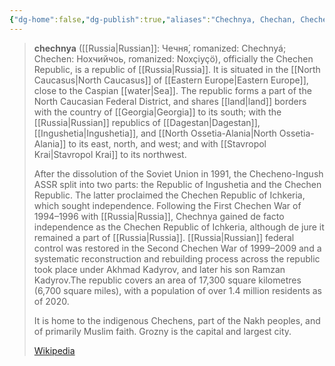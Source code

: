 ```yaml
---
{"dg-home":false,"dg-publish":true,"aliases":"Chechnya, Chechan, Chechen, Чечня́, Chechnyá, Нохчийчоь, Noxçiyçö, Chechen Republic","locations":null,"tag":null,"date":null,"location":[43.3976147,45.6985005],"title":"Chechen Republic, North Caucasian Federal District, Russia","permalink":"/maps/chechen-republic-north-caucasian-federal-district-russia/","dgHomeLink":true,"dgPassFrontmatter":true}
---
```


> **chechnya** ([[Russia|Russian]]: Чечня́, romanized: Chechnyá; Chechen: Нохчийчоь, romanized: Noxçiyçö), officially the Chechen Republic, is a republic of [[Russia|Russia]]. It is situated in the [[North Caucasus|North Caucasus]] of [[Eastern Europe|Eastern Europe]], close to the Caspian [[water|Sea]]. The republic forms a part of the North Caucasian Federal District, and shares [[land|land]] borders with the country of [[Georgia|Georgia]] to its south; with the [[Russia|Russian]] republics of [[Dagestan|Dagestan]], [[Ingushetia|Ingushetia]], and [[North Ossetia-Alania|North Ossetia-Alania]] to its east, north, and west; and with [[Stavropol Krai|Stavropol Krai]] to its northwest.
>
> After the dissolution of the Soviet Union in 1991, the Checheno-Ingush ASSR split into two parts: the Republic of Ingushetia and the Chechen Republic. The latter proclaimed the Chechen Republic of Ichkeria, which sought independence. Following the First Chechen War of 1994–1996 with [[Russia|Russia]], Chechnya gained de facto independence as the Chechen Republic of Ichkeria, although de jure it remained a part of [[Russia|Russia]]. [[Russia|Russian]] federal control was restored in the Second Chechen War of 1999–2009 and a systematic reconstruction and rebuilding process across the republic took place under Akhmad Kadyrov, and later his son Ramzan Kadyrov.The republic covers an area of 17,300 square kilometres (6,700 square miles), with a population of over 1.4 million residents as of 2020.
>
> It is home to the indigenous Chechens, part of the Nakh peoples, and of primarily Muslim faith. Grozny is the capital and largest city.
>
> [Wikipedia](https://en.wikipedia.org/wiki/Chechnya)
